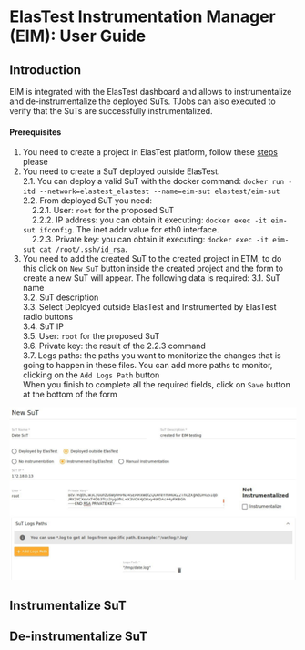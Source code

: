 # ElasTest Instrumentation Manager (EIM): User Guide

## Introduction
EIM is integrated with the ElasTest dashboard and allows to instrumentalize and de-instrumentalize the deployed SuTs. TJobs can also executed to verify that the SuTs are successfully instrumentalized.

#### Prerequisites
1. You need to create a project in ElasTest platform, follow these [steps](https://github.com/elastest/elastest-torm/blob/master/docs/index.md#create-a-project) please
2. You need to create a SuT deployed outside ElasTest. <br>
  2.1. You can deploy a valid SuT with the docker command: `docker run -itd --network=elastest_elastest --name=eim-sut elastest/eim-sut`<br>
  2.2. From deployed SuT you need:<br>
     2.2.1. User: `root` for the proposed SuT<br>&nbsp;&nbsp;&nbsp;
     2.2.2. IP address: you can obtain it executing: `docker exec -it eim-sut ifconfig`. The inet addr value for eth0 interface.<br>&nbsp;&nbsp;&nbsp;
     2.2.3. Private key: you can obtain it executing: `docker exec -it eim-sut cat /root/.ssh/id_rsa`.<br>
3. You need to add the created SuT to the created project in ETM, to do this click on `New SuT` button inside the created project and the form to create a new SuT will appear. The following data is required:
  3.1. SuT name <br>
  3.2. SuT description <br>
  3.3. Select Deployed outside ElasTest and Instrumented by ElasTest radio buttons <br>
  3.4. SuT IP<br>
  3.5. User: `root` for the proposed SuT<br>
  3.6. Private key: the result of the 2.2.3 command<br>
  3.7. Logs paths: the paths you want to monitorize the changes that is going to happen in these files. You can add more paths to monitor, clicking on the `Add Logs Path` button <br>
  When you finish to complete all the required fields, click on `Save` button at the bottom of the form

![New SuT creation](images/new_sut.jpg)

## Instrumentalize SuT

## De-instrumentalize SuT

